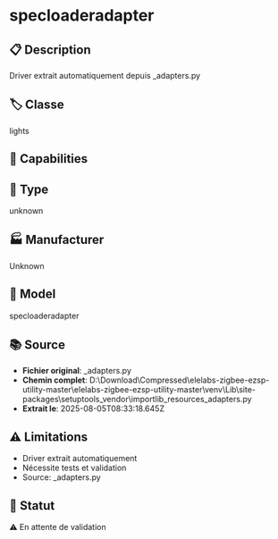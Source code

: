 # specloaderadapter

## 📋 Description
Driver extrait automatiquement depuis _adapters.py

## 🏷️ Classe
lights

## 🔧 Capabilities


## 📡 Type
unknown

## 🏭 Manufacturer
Unknown

## 📱 Model
specloaderadapter

## 📚 Source
- **Fichier original**: _adapters.py
- **Chemin complet**: D:\Download\Compressed\elelabs-zigbee-ezsp-utility-master\elelabs-zigbee-ezsp-utility-master\venv\Lib\site-packages\setuptools\_vendor\importlib_resources\_adapters.py
- **Extrait le**: 2025-08-05T08:33:18.645Z

## ⚠️ Limitations
- Driver extrait automatiquement
- Nécessite tests et validation
- Source: _adapters.py

## 🚀 Statut
⚠️ En attente de validation
